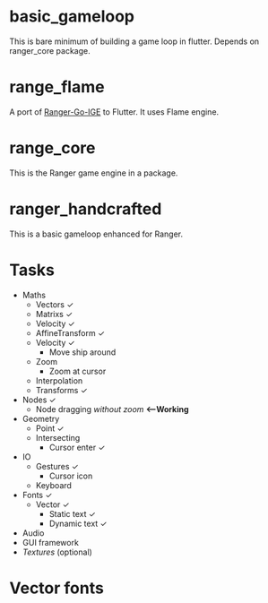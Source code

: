 # basic_gameloop
This is bare minimum of building a game loop in flutter. Depends on ranger_core package.

# range_flame
A port of [Ranger-Go-IGE](https://github.com/wdevore/Ranger-Go-IGE/tree/master) to Flutter. It uses Flame engine.

# range_core
This is the Ranger game engine in a package.

# ranger_handcrafted
This is a basic gameloop enhanced for Ranger.

# Tasks
- Maths
  - Vectors ✓
  - Matrixs ✓
  - Velocity ✓
  - AffineTransform ✓
  - Velocity ✓
    - Move ship around
  - Zoom
    - Zoom at cursor
  - Interpolation
  - Transforms ✓
- Nodes ✓
  - Node dragging  *without zoom* **<--Working**
- Geometry
  - Point ✓
  - Intersecting
    - Cursor enter ✓
- IO
  - Gestures ✓
    - Cursor icon
  - Keyboard
- Fonts ✓
  - Vector ✓
    - Static text ✓
    - Dynamic text ✓
- Audio
- GUI framework
- *Textures* (optional)

# Vector fonts
